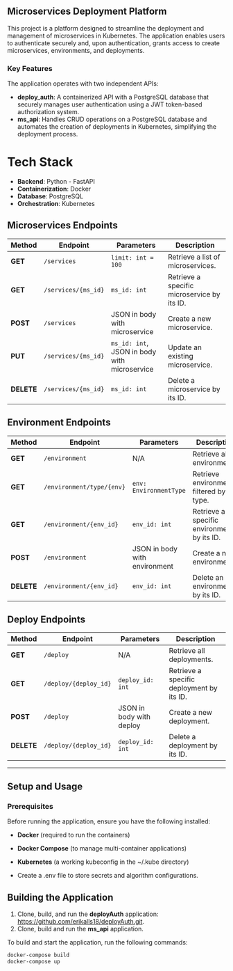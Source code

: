 ## Microservices Deployment Platform  

This project is a platform designed to streamline the deployment and management of microservices in Kubernetes. The application enables users to authenticate securely and, upon authentication, grants access to create microservices, environments, and deployments.  

### Key Features  

The application operates with two independent APIs:  

- **deploy_auth**: A containerized API with a PostgreSQL database that securely manages user authentication using a JWT token-based authorization system.  
- **ms_api**: Handles CRUD operations on a PostgreSQL database and automates the creation of deployments in Kubernetes, simplifying the deployment process.  
#
# Tech Stack

- **Backend**: Python - FastAPI  
- **Containerization**: Docker  
- **Database**: PostgreSQL  
- **Orchestration**: Kubernetes

## Microservices Endpoints

| **Method**  | **Endpoint**            | **Parameters**      | **Description**                                  |
|------------|------------------------|--------------------|--------------------------------------------------|
| **GET**    | `/services`             | `limit: int = 100` | Retrieve a list of microservices.               |
| **GET**    | `/services/{ms_id}`     | `ms_id: int`       | Retrieve a specific microservice by its ID.     |
| **POST**   | `/services`             | JSON in body with microservice | Create a new microservice. |
| **PUT**    | `/services/{ms_id}`     | `ms_id: int`, JSON in body with microservice | Update an existing microservice. |
| **DELETE** | `/services/{ms_id}`     | `ms_id: int`       | Delete a microservice by its ID.                |


## Environment Endpoints

| **Method**  | **Endpoint**                  | **Parameters**        | **Description**                                      |
|------------|------------------------------|----------------------|------------------------------------------------------|
| **GET**    | `/environment`               | N/A                  | Retrieve all environments.                          |
| **GET**    | `/environment/type/{env}`    | `env: EnvironmentType` | Retrieve environments filtered by type.            |
| **GET**    | `/environment/{env_id}`      | `env_id: int`        | Retrieve a specific environment by its ID.         |
| **POST**   | `/environment`               | JSON in body with environment | Create a new environment.         |
| **DELETE** | `/environment/{env_id}`      | `env_id: int`        | Delete an environment by its ID.                   |

## Deploy Endpoints

| **Method**  | **Endpoint**              | **Parameters**          | **Description**                                  |
|------------|--------------------------|------------------------|--------------------------------------------------|
| **GET**    | `/deploy`                 | N/A                    | Retrieve all deployments.                        |
| **GET**    | `/deploy/{deploy_id}`     | `deploy_id: int`       | Retrieve a specific deployment by its ID.       |
| **POST**   | `/deploy`                 | JSON in body with deploy | Create a new deployment.        |
| **DELETE** | `/deploy/{deploy_id}`     | `deploy_id: int`       | Delete a deployment by its ID.                  |

---

## Setup and Usage

### Prerequisites  

Before running the application, ensure you have the following installed:  

- **Docker** (required to run the containers)  
- **Docker Compose** (to manage multi-container applications)  
- **Kubernetes** (a working kubeconfig in the ~/.kube directory)

- Create a .env file to store secrets and algorithm configurations.

## Building the Application  

1. Clone, build, and run the **deployAuth** application: https://github.com/erikalls18/deployAuth.git.  
2. Clone, build and run the **ms_api** application.  

To build and start the application, run the following commands:  

```sh
docker-compose build
docker-compose up


